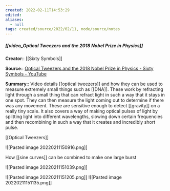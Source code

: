 ```yaml
---
created: 2022-02-11T14:53:29 
edited: 
aliases:
  - null
tags: created/source/2022/02/11, node/source/notes
---
```


##### [[video_Optical Tweezers and the 2018 Nobel Prize in Physics]]
**Creator**:: [[Sixty Symbols]]
 
**Source**:: [Optical Tweezers and the 2018 Nobel Prize in Physics - Sixty Symbols - YouTube](https://www.youtube.com/watch?v=XjXLJMUrNBo)

**Summary**:: Video details [[optical tweezers]] and how they can be used to measure extremely small things such as [[DNA]]. These work by refracting light through a small thing that can refract light in such a way that it stays in one spot. They can then measure the light coming out to determine if there was any movement. These are sensitive enough to detect [[gravity]] on a really tiny scale. It also covers a way of making optical pulses of light by splitting light into different wavelengths, slowing down certain frequencies and then recombining in such a way that it creates and incredibly short pulse.

[[Optical Tweezers]]

![[Pasted image 20220211150916.png]]

How [[sine curves]] can be combined to make one large burst

![[Pasted image 20220211151039.png]]

![[Pasted image 20220211151205.png]]
![[Pasted image 20220211151135.png]]